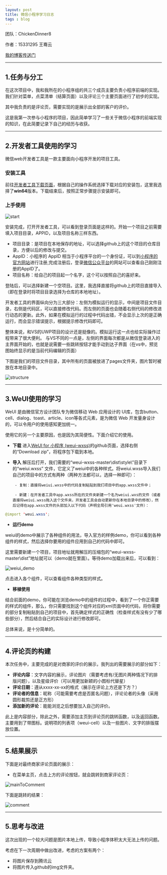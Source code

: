 ```yaml
---
layout: post
title: 微信小程序学习日志
tags : blog
---
```



团队：ChickenDinner8

作者：15331295 王骞云

[我的博客传送门](https://blog.csdn.net/pomelo_W/article/details/79955218)


---
## **1.任务与分工** 
在这次项目中，我和我所在的小程序组的共三个成员主要负责小程序前端的实现。我们针对菜单，点菜清单（结算页面）以及评论三个主要页面进行了初步的实现。

其中我负责的是评论页，需要实现的是展示出全部的客户的评价。

这是我第一次参与小程序的项目，因此简单学习了一些关于微信小程序的前端实现的知识，在此简要记录下自己的经历与收获。

---
## **2.开发者工具使用的学习**
微信web开发者工具是一款主要面向小程序开发的项目工具。


### **安装工具**
前往[开发者工具下载页面](https://developers.weixin.qq.com/miniprogram/dev/devtools/download.html?t=2018412)，根据自己的操作系统选择下载对应的安装包，这里我选择了**win64**版本。下载结束后，按照正常步骤提示安装即可。

### **上手使用**

![start][1]

安装完成，打开开发者工具，可以看到登录页面是这样的。开始一个项目之前需要填入项目目录，APPID，以及项目名称三样东西。

 - 项目目录：是项目在本地保存的地址，可以选择github上的这个项目的仓库目录，方便以后的修改与提交。
 - AppID：小程序的 AppID 相当于小程序平台的一个身份证，可以到[小程序的官方网站]( https://mp.weixin.qq.com/wxopen/waregister?action=step1)进行注册,完成注册后，登录[微信公众平台]( https://mp.weixin.qq.com )的网站可以查看自己刚刚注册的AppID了。
 - 项目名称：给自己的项目起一个名字，这个可以按照自己的喜好来。

登陆后，可以选择新建一个空项目。这里，我选择直接将github上的项目直接导入（即在登录时将项目目录选择为仓库的本地地址）。

开发者工具的界面纵向分为三大部分：左侧为模拟运行的显示，中间是项目文件目录，右侧是代码区，可以直接修改代码。而左侧的页面也会随着右侧代码的修改进行动态的更新。此外，如果在模拟运行的过程中代码出错，不会显示上次的是正确运行，而会显示错误提示，根据提示修改代码即可。

整体来说，和VS的UWP项目的设计还是挺像的。模拟运行这一点也给实际操作过程带来了很大便利。
与VS不同的一点是，左侧的界面每次都是从微信登录进入的主界面开始的，也就是说需要一些跳转按钮才能手动到达子界面（在vs中，预览图始终显示的是当前代码编辑的页面）

下图是我们的项目文件目录，其中所有的页面被放进了pages文件夹，图片暂时被放在本地目录中。

![structure][2]

---
## **3.WeUI使用的学习**

WeUI 是由微信官方设计团队专为微信移动 Web 应用设计的 UI库，包含button、cell、dialog、toast、article、icon等各式元素，是为微信 Web 开发量身设计的，可以令用户的使用感知更加统一。

使用它的另一个主要原因，也是因为其简便性。下面介绍它的使用。

 - **下载**
    进入[WeUI for 小程序 (weui-wxss)](https://github.com/Tencent/weui-wxss/)的github页面，选择右侧的“Download zip”，将程序包下载到本地。

 - **导入**
解压后打开，我们需要的“weui-wxss-master\dist\style\”目录下的“weiui.wxss” 文件，它定义了weiui中的各种样式。将weiui.wxss导入我们自己的项目中的方式有两种（两种方法都可以，选择一种即可）：

        - 复制：直接将weiui.wxss中的代码复制粘贴到我们项目中的app.wxss文件中；
        
        - 新建：在开发者工具中app.wxss所在的文件夹新建一个名为weiui.wxs的文件（或者直接将weiui.wxss拖入这个文件夹，开发者工具会自动更新你在本地目录中的修改），然后记得在app.wxss文件的头部加入以下代码（声明全局引用'weui.wxss'文件）：
        
        
        
```java
@import 'weui.wxss';
```

 - **运行demo**
 
weiui的demo中展示了各种组件的用法，导入官方的样例demo，你可以看到各种组件的样式，然后选择你要用的组件应用到自己的代码中即可。

这里需要新建一个项目，项目地址就用解压的压缩包的“weui-wxss-master\dist”地址就可以（demo就在里面）。等待demo加载出来后，可以看到：

![weiui_demo][3]

点击进入各个组件，可以查看组件各种类型的样式。

 - **移植使用**
 
结合前面的demo，你可能在浏览demo中的组件的过程中，看到了一个你正需要的样式的组件，那么，你只需要找到这个组件对应的xml页面中的代码，将你需要的部分复制粘贴到自己的项目中，首先确定样式的正确性（检查样式有没有少了哪些部分），然后结合自己的实际设计进行修改即可。

总体来说，是十分简单的。

 

---
## **4.评论页的构建**

本次任务中，主要完成的是对商家的评价的展示，我列出的需要展示的部分如下：

 - **评论内容**：文字内容的展示，评论图片（需要考虑有/无图片两种情况下的排版问题），以及星级评价（可以用更加新颖的小图标代替星）
 - **评论日期**：遵从xxxx-xx-xx的格式（展示在评论上方还是下方？）
 - **评论者的信息**：昵称（可能需要考虑是否匿名问题），评论论者的头像（采用圆形裁剪还是正方形）
 - **添加新的评论**：能能浏览之后想要加入自己的评价。
 
此上是内容部分，除此之外，需要添加主页到评论页的跳转函数，以及返回函数。
主要用到了带图标。说明项的列表项（weui-cell）以及一些图片、文字的排版摆放位置。

---
## **5.结果展示**
下面是对最终商家评论页面的展示：

 - 在菜单主页，点击上方的评论按钮，就会跳转到商家评论页：

![mainToComment][5]

下面是跳转的结果：

![comment][4]


---
## **5.思考与改进**

这次出现的一个较大问题是图片本地上传，导致小程序体积太大无法上传的问题。

考虑在下一次周期中做出改进，考虑的方案有两个：

 - 将图片保存到腾讯云
 - 将图片传入github的img文件夹。



  [1]: https://github.com/ChickenDinner8/ChickenDinner8.github.io/blob/master/public/img/pomelo/start.PNG?raw=true
  [2]: https://github.com/ChickenDinner8/ChickenDinner8.github.io/blob/master/public/img/pomelo/structure.png?raw=true
  [3]: https://github.com/ChickenDinner8/ChickenDinner8.github.io/blob/master/public/img/pomelo/weui_demo.png?raw=true
  [4]: https://github.com/ChickenDinner8/ChickenDinner8.github.io/blob/master/public/img/pomelo/comment.png?raw=true
  [5]: https://github.com/ChickenDinner8/ChickenDinner8.github.io/blob/master/public/img/pomelo/mainToComment.png?raw=true
